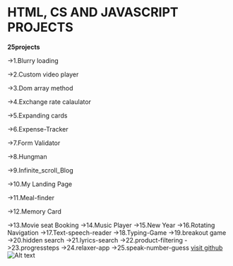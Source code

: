  # HTML, CS AND JAVASCRIPT PROJECTS

**25projects**

->1.Blurry loading      

->2.Custom video player  

->3.Dom array method  

->4.Exchange rate calaulator  	

->5.Expanding cards	

->6.Expense-Tracker	

->7.Form Validator	   

->8.Hungman	

->9.Infinite_scroll_Blog	

->10.My Landing Page

->11.Meal-finder

->12.Memory Card

->13.Movie seat Booking
->14.Music Player
->15.New Year
->16.Rotating Navigation
->17.Text-speech-reader
->18.Typing-Game
->19.breakout game
->20.hidden search
->21.lyrics-search
->22.product-filtering
->23.progressteps
->24.relaxer-app
->25.speak-number-guess
[visit github](https://github.com/Sadifbanu02)
![Alt text](<img width="320" height="360" alt="project8" src="https://github.com/user-attachments/assets/b543664c-15a0-4730-a29c-58a0666e43f4" />
)
